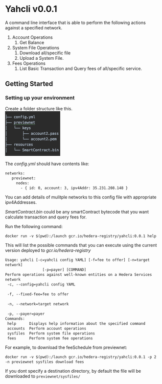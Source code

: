 # Yahcli v0.0.1
A command line interface that is able to perform the following actions against a specified network.

1. Account Operations
    1. Get Balance
2. System File Operations
    1. Download all/specific file
    2. Upload a System File.
3. Fees Operations
    1. List Basic Transaction and Query fees of all/specific service.

## Getting Started
### Setting up your environment

Create a folder structure like this.<br>
![folderStructure](folderStructure.png)

The _config.yml_ should have contents like:

```
networks:
   previewnet:
     nodes:
       - { id: 0, account: 3, ipv4Addr: 35.231.208.148 }
```

You can add details of mulitple networks to this config file with appropriate ipv4Addresses.

_SmartContract.bin_ could be any smartContract bytecode that you want calculate transaction and query fees for.

Run the following command:
```
docker run -v $(pwd):/launch gcr.io/hedera-registry/yahcli:0.0.1 help
```

This will list the possible commands that you can execute using the current version deployed to _gcr.io/hedera-registry_

```
Usage: yahcli [-c=yahcli config YAML] [-f=fee to offer] [-n=target network]
                 [-p=payer] [COMMAND]
Perform operations against well-known entities on a Hedera Services network
 -c, --config=yahcli config YAML

 -f, --fixed-fee=fee to offer

 -n, --network=target network

 -p, --payer=payer
Commands:
 help      Displays help information about the specified command
 accounts  Perform account operations
 sysfiles  Perform system file operations
 fees      Perform system fee operations
``` 

For example, to download the feeSchedule from previewnet:
```
docker run -v $(pwd):/launch gcr.io/hedera-registry/yahcli:0.0.1 -p 2 -n previewnet sysfiles download fees
```

If you dont specify a destination directory, by default the file will be downloaded to `previewnet/sysfiles/`

